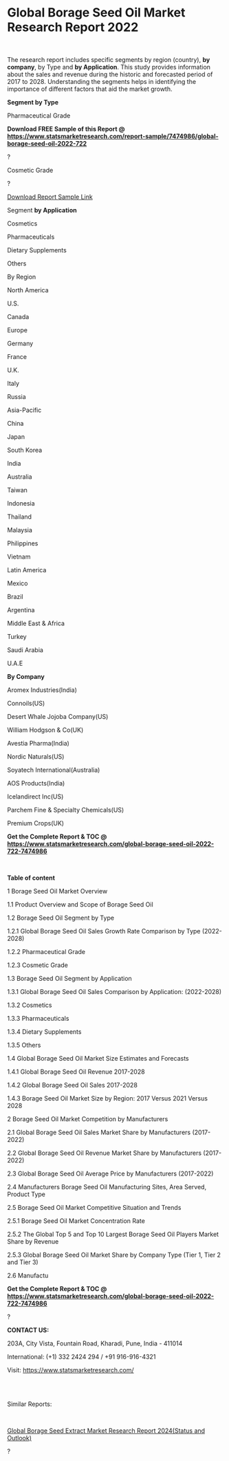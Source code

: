 <h1>Global Borage Seed Oil Market Research Report 2022</h1><br/><p>The research report includes specific segments by region (country), <strong>by company</strong>, by Type and <strong>by Application</strong>. This study provides information about the sales and revenue during the historic and forecasted period of 2017 to 2028. Understanding the segments helps in identifying the importance of different factors that aid the market growth.</p>
 
 
 
 <p><strong>Segment by Type</strong></p>
 
 
 
 <p>Pharmaceutical Grade</p>
 
 
 
 <div><b>Download FREE Sample of this Report @ <a href="https://www.statsmarketresearch.com/download-free-sample/7474986/global-borage-seed-oil-2022-722">https://www.statsmarketresearch.com/report-sample/7474986/global-borage-seed-oil-2022-722</a></b></div>
 
 
 
 <p>? </p>
 
 
 
 <p>Cosmetic Grade</p>
 
 
 
 <p>? </p>
 
 
 
 <p><a href="https://www.statsmarketresearch.com/download-free-sample/7474986/global-borage-seed-oil-2022-722">Download Report Sample Link</a></p>
 
 
 
 <p>Segment <strong>by Application</strong></p>
 
 
 
 <p>Cosmetics</p>
 
 
 
 <p>Pharmaceuticals</p>
 
 
 
 <p>Dietary Supplements</p>
 
 
 
 <p>Others</p>
 
 
 
 <p>By Region</p>
 
 
 
 <p>North America</p>
 
 
 
 <p>U.S.</p>
 
 
 
 <p>Canada</p>
 
 
 
 <p>Europe</p>
 
 
 
 <p>Germany</p>
 
 
 
 <p>France</p>
 
 
 
 <p>U.K.</p>
 
 
 
 <p>Italy</p>
 
 
 
 <p>Russia</p>
 
 
 
 <p>Asia-Pacific</p>
 
 
 
 <p>China</p>
 
 
 
 <p>Japan</p>
 
 
 
 <p>South Korea</p>
 
 
 
 <p>India</p>
 
 
 
 <p>Australia</p>
 
 
 
 <p>Taiwan</p>
 
 
 
 <p>Indonesia</p>
 
 
 
 <p>Thailand</p>
 
 
 
 <p>Malaysia</p>
 
 
 
 <p>Philippines</p>
 
 
 
 <p>Vietnam</p>
 
 
 
 <p>Latin America</p>
 
 
 
 <p>Mexico</p>
 
 
 
 <p>Brazil</p>
 
 
 
 <p>Argentina</p>
 
 
 
 <p>Middle East & Africa</p>
 
 
 
 <p>Turkey</p>
 
 
 
 <p>Saudi Arabia</p>
 
 
 
 <p>U.A.E</p>
 
 
 
 <p><strong>By Company</strong></p>
 
 
 
 <p>Aromex Industries(India)</p>
 
 
 
 <p>Connoils(US)</p>
 
 
 
 <p>Desert Whale Jojoba Company(US)</p>
 
 
 
 <p>William Hodgson & Co(UK)</p>
 
 
 
 <p>Avestia Pharma(India)</p>
 
 
 
 <p>Nordic Naturals(US)</p>
 
 
 
 <p>Soyatech International(Australia)</p>
 
 
 
 <p>AOS Products(India)</p>
 
 
 
 <p>Icelandirect Inc(US)</p>
 
 
 
 <p>Parchem Fine & Specialty Chemicals(US)</p>
 
 
 
 <p>Premium Crops(UK)</p>
 
 
 
 <div><b>Get the Complete Report & TOC @ <a href="https://www.statsmarketresearch.com/global-borage-seed-oil-2022-722-7474986">https://www.statsmarketresearch.com/global-borage-seed-oil-2022-722-7474986</a></b></div>
 
 
 
 <p><br />
 
 <b>Table of content</b></p>
 
 
 
 <p>1 Borage Seed Oil Market Overview<br />
 
 1.1 Product Overview and Scope of Borage Seed Oil<br />
 
 1.2 Borage Seed Oil Segment by Type<br />
 
 1.2.1 Global Borage Seed Oil Sales Growth Rate Comparison by Type (2022-2028)<br />
 
 1.2.2 Pharmaceutical Grade<br />
 
 1.2.3 Cosmetic Grade<br />
 
 1.3 Borage Seed Oil Segment by Application<br />
 
 1.3.1 Global Borage Seed Oil Sales Comparison by Application: (2022-2028)<br />
 
 1.3.2 Cosmetics<br />
 
 1.3.3 Pharmaceuticals<br />
 
 1.3.4 Dietary Supplements<br />
 
 1.3.5 Others<br />
 
 1.4 Global Borage Seed Oil Market Size Estimates and Forecasts<br />
 
 1.4.1 Global Borage Seed Oil Revenue 2017-2028<br />
 
 1.4.2 Global Borage Seed Oil Sales 2017-2028<br />
 
 1.4.3 Borage Seed Oil Market Size by Region: 2017 Versus 2021 Versus 2028<br />
 
 2 Borage Seed Oil Market Competition by Manufacturers<br />
 
 2.1 Global Borage Seed Oil Sales Market Share by Manufacturers (2017-2022)<br />
 
 2.2 Global Borage Seed Oil Revenue Market Share by Manufacturers (2017-2022)<br />
 
 2.3 Global Borage Seed Oil Average Price by Manufacturers (2017-2022)<br />
 
 2.4 Manufacturers Borage Seed Oil Manufacturing Sites, Area Served, Product Type<br />
 
 2.5 Borage Seed Oil Market Competitive Situation and Trends<br />
 
 2.5.1 Borage Seed Oil Market Concentration Rate<br />
 
 2.5.2 The Global Top 5 and Top 10 Largest Borage Seed Oil Players Market Share by Revenue<br />
 
 2.5.3 Global Borage Seed Oil Market Share by Company Type (Tier 1, Tier 2 and Tier 3)<br />
 
 2.6 Manufactu</p>
 
 
 
 <div><b>Get the Complete Report & TOC @ <a href="https://www.statsmarketresearch.com/global-borage-seed-oil-2022-722-7474986">https://www.statsmarketresearch.com/global-borage-seed-oil-2022-722-7474986</a></b></div>
 
 
 
 <p>? </p>
 
 
 
 <p><b>CONTACT US:</b><br />
 
 203A, City Vista, Fountain Road, Kharadi, Pune, India - 411014<br />
 
 International: (+1) 332 2424 294 / +91 916-916-4321<br />
 
 Visit: <a href="https://www.statsmarketresearch.com/">https://www.statsmarketresearch.com/</a><br />
 
 <br />
 
 <br />
 
 Similar Reports:<br />
 
 <br />
 
 <a href="https://www.statsmarketresearch.com/global-borage-seed-extract-2024-634-7905361">Global Borage Seed Extract Market Research Report 2024(Status and Outlook)</a><br />
 
 ? </p>